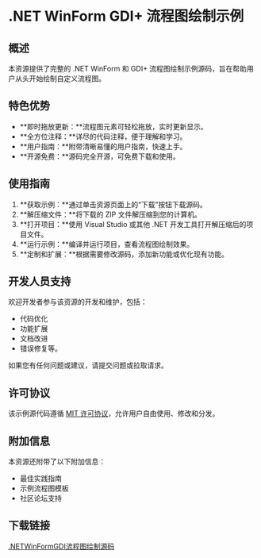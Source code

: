 # .NET WinForm GDI+ 流程图绘制示例

## 概述

本资源提供了完整的 .NET WinForm 和 GDI+ 流程图绘制示例源码，旨在帮助用户从头开始绘制自定义流程图。

## 特色优势

- **即时拖放更新：**流程图元素可轻松拖放，实时更新显示。
- **全方位注释：**详尽的代码注释，便于理解和学习。
- **用户指南：**附带清晰易懂的用户指南，快速上手。
- **开源免费：**源码完全开源，可免费下载和使用。

## 使用指南

1. **获取示例：**通过单击资源页面上的“下载”按钮下载源码。
2. **解压缩文件：**将下载的 ZIP 文件解压缩到您的计算机。
3. **打开项目：**使用 Visual Studio 或其他 .NET 开发工具打开解压缩后的项目文件。
4. **运行示例：**编译并运行项目，查看流程图绘制效果。
5. **定制和扩展：**根据需要修改源码，添加新功能或优化现有功能。

## 开发人员支持

欢迎开发者参与该资源的开发和维护，包括：

- 代码优化
- 功能扩展
- 文档改进
- 错误修复等。

如果您有任何问题或建议，请提交问题或拉取请求。

## 许可协议

该示例源代码遵循 [MIT 许可协议](LICENSE)，允许用户自由使用、修改和分发。

## 附加信息

本资源还附带了以下附加信息：

- 最佳实践指南
- 示例流程图模板
- 社区论坛支持

## 下载链接

[.NETWinFormGDI流程图绘制源码](https://pan.quark.cn/s/54d8f9e48704)